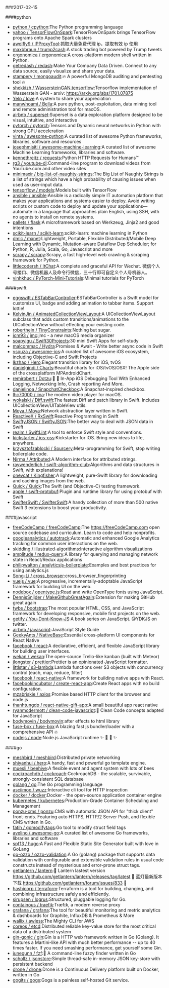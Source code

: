 ###2017-02-15

####python
* [python / cpython](https://github.com/python/cpython):The Python programming language
* [yahoo / TensorFlowOnSpark](https://github.com/yahoo/TensorFlowOnSpark):TensorFlowOnSpark brings TensorFlow programs onto Apache Spark clusters
* [awolfly9 / IPProxyTool](https://github.com/awolfly9/IPProxyTool):抓取大量免费代理 ip，提取有效 ip 使用
* [maxbbraun / trump2cash](https://github.com/maxbbraun/trump2cash):A stock trading bot powered by Trump tweets
* [ergonomica / ergonomica](https://github.com/ergonomica/ergonomica):A cross-platform modern shell written in Python.
* [getredash / redash](https://github.com/getredash/redash):Make Your Company Data Driven. Connect to any data source, easily visualize and share your data.
* [stampery / mongoaudit](https://github.com/stampery/mongoaudit):🔥 A powerful MongoDB auditing and pentesting tool 🔥
* [shekkizh / WassersteinGAN.tensorflow](https://github.com/shekkizh/WassersteinGAN.tensorflow):Tensorflow implementation of Wasserstein GAN - arxiv: https://arxiv.org/abs/1701.07875
* [Yelp / love](https://github.com/Yelp/love):A system to share your appreciation
* [manwhoami / Bella](https://github.com/manwhoami/Bella):A pure python, post-exploitation, data mining tool and remote administration tool for macOS.
* [airbnb / superset](https://github.com/airbnb/superset):Superset is a data exploration platform designed to be visual, intuitive, and interactive
* [pytorch / pytorch](https://github.com/pytorch/pytorch):Tensors and Dynamic neural networks in Python with strong GPU acceleration
* [vinta / awesome-python](https://github.com/vinta/awesome-python):A curated list of awesome Python frameworks, libraries, software and resources
* [josephmisiti / awesome-machine-learning](https://github.com/josephmisiti/awesome-machine-learning):A curated list of awesome Machine Learning frameworks, libraries and software.
* [kennethreitz / requests](https://github.com/kennethreitz/requests):Python HTTP Requests for Humans™
* [rg3 / youtube-dl](https://github.com/rg3/youtube-dl):Command-line program to download videos from YouTube.com and other video sites
* [minimaxir / big-list-of-naughty-strings](https://github.com/minimaxir/big-list-of-naughty-strings):The Big List of Naughty Strings is a list of strings which have a high probability of causing issues when used as user-input data.
* [tensorflow / models](https://github.com/tensorflow/models):Models built with TensorFlow
* [ansible / ansible](https://github.com/ansible/ansible):Ansible is a radically simple IT automation platform that makes your applications and systems easier to deploy. Avoid writing scripts or custom code to deploy and update your applications— automate in a language that approaches plain English, using SSH, with no agents to install on remote systems.
* [pallets / flask](https://github.com/pallets/flask):A microframework based on Werkzeug, Jinja2 and good intentions
* [scikit-learn / scikit-learn](https://github.com/scikit-learn/scikit-learn):scikit-learn: machine learning in Python
* [dmlc / mxnet](https://github.com/dmlc/mxnet):Lightweight, Portable, Flexible Distributed/Mobile Deep Learning with Dynamic, Mutation-aware Dataflow Dep Scheduler; for Python, R, Julia, Scala, Go, Javascript and more
* [scrapy / scrapy](https://github.com/scrapy/scrapy):Scrapy, a fast high-level web crawling & scraping framework for Python.
* [littlecodersh / ItChat](https://github.com/littlecodersh/ItChat):A complete and graceful API for Wechat. 微信个人号接口、微信机器人及命令行微信，三十行即可自定义个人号机器人。
* [vinhkhuc / PyTorch-Mini-Tutorials](https://github.com/vinhkhuc/PyTorch-Mini-Tutorials):Minimal tutorials for PyTorch

####swift
* [eggswift / ESTabBarController](https://github.com/eggswift/ESTabBarController):ESTabBarController is a Swift model for customize UI, badge and adding animation to tabbar items. Support lottie!
* [KelvinJin / AnimatedCollectionViewLayout](https://github.com/KelvinJin/AnimatedCollectionViewLayout):A UICollectionViewLayout subclass that adds custom transitions/animations to the UICollectionView without effecting your existing code.
* [roberthein / TinyConstraints](https://github.com/roberthein/TinyConstraints):Nothing but sugar.
* [jcm93 / jmc](https://github.com/jcm93/jmc):jmc - a new macOS media organizer
* [soapyigu / Swift30Projects](https://github.com/soapyigu/Swift30Projects):30 mini Swift Apps for self-study
* [malcommac / Hydra](https://github.com/malcommac/Hydra):Promises & Await - Write better async code in Swift
* [vsouza / awesome-ios](https://github.com/vsouza/awesome-ios):A curated list of awesome iOS ecosystem, including Objective-C and Swift Projects
* [lkzhao / Hero](https://github.com/lkzhao/Hero):Elegant transition library for iOS, tvOS
* [danielgindi / Charts](https://github.com/danielgindi/Charts):Beautiful charts for iOS/tvOS/OSX! The Apple side of the crossplatform MPAndroidChart.
* [remirobert / Dotzu](https://github.com/remirobert/Dotzu):📱 👀 In-App iOS Debugging Tool With Enhanced Logging, Networking Info, Crash reporting And More.
* [danielinoa / SnapchatCheckbox](https://github.com/danielinoa/SnapchatCheckbox):A Snapchat-inspired checkbox.
* [lhc70000 / iina](https://github.com/lhc70000/iina):The modern video player for macOS.
* [wokalski / Diff.swift](https://github.com/wokalski/Diff.swift):The fastest Diff and patch library in Swift. Includes UICollectionView/UITableView utils.
* [Moya / Moya](https://github.com/Moya/Moya):Network abstraction layer written in Swift.
* [ReactiveX / RxSwift](https://github.com/ReactiveX/RxSwift):Reactive Programming in Swift
* [SwiftyJSON / SwiftyJSON](https://github.com/SwiftyJSON/SwiftyJSON):The better way to deal with JSON data in Swift
* [realm / SwiftLint](https://github.com/realm/SwiftLint):A tool to enforce Swift style and conventions.
* [kickstarter / ios-oss](https://github.com/kickstarter/ios-oss):Kickstarter for iOS. Bring new ideas to life, anywhere.
* [krzysztofzablocki / Sourcery](https://github.com/krzysztofzablocki/Sourcery):Meta-programming for Swift, stop writing boilerplate code.
* [Nirma / Attributed](https://github.com/Nirma/Attributed):A Modern interface for attributed strings.
* [raywenderlich / swift-algorithm-club](https://github.com/raywenderlich/swift-algorithm-club):Algorithms and data structures in Swift, with explanations!
* [onevcat / Kingfisher](https://github.com/onevcat/Kingfisher):A lightweight, pure-Swift library for downloading and caching images from the web.
* [Quick / Quick](https://github.com/Quick/Quick):The Swift (and Objective-C) testing framework.
* [apple / swift-protobuf](https://github.com/apple/swift-protobuf):Plugin and runtime library for using protobuf with Swift
* [SwifterSwift / SwifterSwift](https://github.com/SwifterSwift/SwifterSwift):A handy collection of more than 500 native Swift 3 extensions to boost your productivity.

####javascript
* [freeCodeCamp / freeCodeCamp](https://github.com/freeCodeCamp/freeCodeCamp):The https://freeCodeCamp.com open source codebase and curriculum. Learn to code and help nonprofits.
* [googleanalytics / autotrack](https://github.com/googleanalytics/autotrack):Automatic and enhanced Google Analytics tracking for common user interactions on the web.
* [skidding / illustrated-algorithms](https://github.com/skidding/illustrated-algorithms):Interactive algorithm visualizations
* [amplitude / redux-query](https://github.com/amplitude/redux-query):A library for querying and managing network state in React/Redux applications
* [philipwalton / analyticsjs-boilerplate](https://github.com/philipwalton/analyticsjs-boilerplate):Examples and best practices for using analytics.js
* [Song-Li / cross_browser](https://github.com/Song-Li/cross_browser):cross_browser_fingerprinting
* [vuejs / vue](https://github.com/vuejs/vue):A progressive, incrementally-adoptable JavaScript framework for building UI on the web.
* [nodebox / opentype.js](https://github.com/nodebox/opentype.js):Read and write OpenType fonts using JavaScript.
* [DennisSnijder / MakeGithubGreatAgain](https://github.com/DennisSnijder/MakeGithubGreatAgain):Extension for making GitHub great again
* [twbs / bootstrap](https://github.com/twbs/bootstrap):The most popular HTML, CSS, and JavaScript framework for developing responsive, mobile first projects on the web.
* [getify / You-Dont-Know-JS](https://github.com/getify/You-Dont-Know-JS):A book series on JavaScript. @YDKJS on twitter.
* [airbnb / javascript](https://github.com/airbnb/javascript):JavaScript Style Guide
* [GeekyAnts / NativeBase](https://github.com/GeekyAnts/NativeBase):Essential cross-platform UI components for React Native
* [facebook / react](https://github.com/facebook/react):A declarative, efficient, and flexible JavaScript library for building user interfaces.
* [wekan / wekan](https://github.com/wekan/wekan):The open-source Trello-like kanban (built with Meteor)
* [jlongster / prettier](https://github.com/jlongster/prettier):Prettier is an opinionated JavaScript formatter.
* [littlstar / s3-lambda](https://github.com/littlstar/s3-lambda):Lambda functions over S3 objects with concurrency control (each, map, reduce, filter)
* [facebook / react-native](https://github.com/facebook/react-native):A framework for building native apps with React.
* [facebookincubator / create-react-app](https://github.com/facebookincubator/create-react-app):Create React apps with no build configuration.
* [mzabriskie / axios](https://github.com/mzabriskie/axios):Promise based HTTP client for the browser and node.js
* [thanhtungdp / react-native-gift-app](https://github.com/thanhtungdp/react-native-gift-app):A small beautiful app react native
* [ryanmcdermott / clean-code-javascript](https://github.com/ryanmcdermott/clean-code-javascript):🛁 Clean Code concepts adapted for JavaScript
* [bodymovin / bodymovin](https://github.com/bodymovin/bodymovin):after effects to html library
* [fuse-box / fuse-box](https://github.com/fuse-box/fuse-box):A blazing fast js bundler/loader with a comprehensive API 🔥
* [nodejs / node](https://github.com/nodejs/node):Node.js JavaScript runtime ✨ 🐢 🚀 ✨

####go
* [meshbird / meshbird](https://github.com/meshbird/meshbird):Distributed private networking
* [shiyanhui / hero](https://github.com/shiyanhui/hero):A handy, fast and powerful go template engine.
* [muesli / beehive](https://github.com/muesli/beehive):A flexible event and agent system with lots of bees
* [cockroachdb / cockroach](https://github.com/cockroachdb/cockroach):CockroachDB - the scalable, survivable, strongly-consistent SQL database
* [golang / go](https://github.com/golang/go):The Go programming language
* [asciimoo / wuzz](https://github.com/asciimoo/wuzz):Interactive cli tool for HTTP inspection
* [docker / docker](https://github.com/docker/docker):Docker - the open-source application container engine
* [kubernetes / kubernetes](https://github.com/kubernetes/kubernetes):Production-Grade Container Scheduling and Management
* [ponzu-cms / ponzu](https://github.com/ponzu-cms/ponzu):CMS with automatic JSON API for "thick client" front-ends. Featuring auto HTTPS, HTTP/2 Server Push, and flexible CMS written in Go.
* [fatih / gomodifytags](https://github.com/fatih/gomodifytags):Go tool to modify struct field tags
* [avelino / awesome-go](https://github.com/avelino/awesome-go):A curated list of awesome Go frameworks, libraries and software
* [spf13 / hugo](https://github.com/spf13/hugo):A Fast and Flexible Static Site Generator built with love in GoLang
* [go-ozzo / ozzo-validation](https://github.com/go-ozzo/ozzo-validation):A Go (golang) package that supports data validation with configurable and extensible validation rules in usual code constructs instead of mysterious and error-prone struct tags.
* [getlantern / lantern](https://github.com/getlantern/lantern):🔴 Lantern lastest version https://github.com/getlantern/lantern/releases/tag/latest 🔴 蓝灯最新版本下载 https://github.com/getlantern/forum/issues/833 🔴
* [hashicorp / terraform](https://github.com/hashicorp/terraform):Terraform is a tool for building, changing, and combining infrastructure safely and efficiently.
* [sirupsen / logrus](https://github.com/sirupsen/logrus):Structured, pluggable logging for Go.
* [containous / traefik](https://github.com/containous/traefik):Træfɪk, a modern reverse proxy
* [grafana / grafana](https://github.com/grafana/grafana):The tool for beautiful monitoring and metric analytics & dashboards for Graphite, InfluxDB & Prometheus & More
* [wallix / awless](https://github.com/wallix/awless):The Mighty CLI for AWS
* [coreos / etcd](https://github.com/coreos/etcd):Distributed reliable key-value store for the most critical data of a distributed system
* [gin-gonic / gin](https://github.com/gin-gonic/gin):Gin is a HTTP web framework written in Go (Golang). It features a Martini-like API with much better performance -- up to 40 times faster. If you need smashing performance, get yourself some Gin.
* [junegunn / fzf](https://github.com/junegunn/fzf):🌸 A command-line fuzzy finder written in Go
* [schollz / jsonstore](https://github.com/schollz/jsonstore):Simple thread-safe in-memory JSON key-store with persistent backend
* [drone / drone](https://github.com/drone/drone):Drone is a Continuous Delivery platform built on Docker, written in Go
* [gogits / gogs](https://github.com/gogits/gogs):Gogs is a painless self-hosted Git service.
